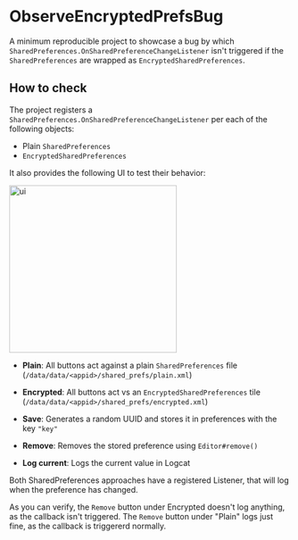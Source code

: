 # ObserveEncryptedPrefsBug
A minimum reproducible project to showcase a bug by which `SharedPreferences.OnSharedPreferenceChangeListener`
isn't triggered if the `SharedPreferences` are wrapped as `EncryptedSharedPreferences`.

## How to check

The project registers a `SharedPreferences.OnSharedPreferenceChangeListener` per each of the following objects:
* Plain `SharedPreferences`
* `EncryptedSharedPreferences`

It also provides the following UI to test their behavior:

<img src="https://user-images.githubusercontent.com/1465685/157737031-6098947d-a532-48aa-9f3f-587cbea355c8.png" alt="ui" width="300"/>

* **Plain**: All buttons act against a plain `SharedPreferences` file (`/data/data/<appid>/shared_prefs/plain.xml`)
* **Encrypted**: All buttons act vs an `EncryptedSharedPreferences` tile (`/data/data/<appid>/shared_prefs/encrypted.xml`)


* **Save**: Generates a random UUID and stores it in preferences with the key `"key"`
* **Remove**: Removes the stored preference using `Editor#remove()`
* **Log current**: Logs the current value in Logcat

Both SharedPreferences approaches have a registered Listener, that will log when the preference has changed.

As you can verify, the `Remove` button under Encrypted doesn't log anything, as the callback isn't triggered.
The `Remove` button under "Plain" logs just fine, as the callback is triggererd normally.

